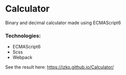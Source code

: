 # Calculator
Binary and decimal calculator made using ECMAScript6

### Technologies:
* ECMAScript6
* Scss
* Webpack

See the result here: https://izko.github.io/Calculator/
